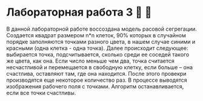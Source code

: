# Лабораторная работа 3 :red_circle: :large_blue_circle:

В данной лабораторной работе воссоздана модель расовой сегрегации. 
Создается квадрат размером n*n клеток, 90% которых в случайном порядке заполняются точками 
разного цвета, в нашем случае синими и красными (одна клетка - одна точка). 
Далее происходит следующее: выбирается точка, подсчитывается, сколько среди ее соседей 
такого же цвета, как она. Если число меньше чем два, точка считается несчастливой и 
перемещается в свободную клетку, если больше – она счастлива, оставляют там, где она находится. 
После этого провекри производятся еще некоторое количество раз. В процессе выводятся изображения 
рабочего поля с точками. Алгоритм останавливается, если все точки счастливы.
